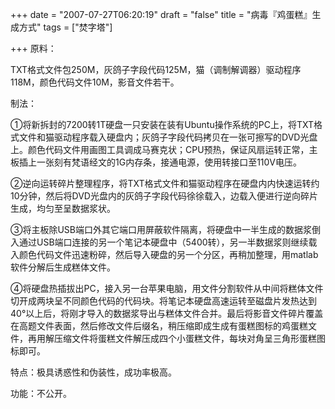 +++
date = "2007-07-27T06:20:19"
draft = "false"
title = "病毒『鸡蛋糕』生成方式"
tags = ["焚字塔"]

+++
原料：
  
TXT格式文件包250M，灰鸽子字段代码125M，猫（调制解调器）驱动程序118M，颜色代码文件10M，影音文件若干。
  
制法：
  
①将新拆封的7200转1T硬盘一只安装在装有Ubuntu操作系统的PC上，将TXT格式文件和猫驱动程序载入硬盘内；灰鸽子字段代码拷贝在一张可擦写的DVD光盘上。颜色代码文件用画图工具调成马赛克状；CPU预热，保证风扇运转正常，主板插上一张刻有梵语经文的1G内存条，接通电源，使用转接口至110V电压。

②逆向运转碎片整理程序，将TXT格式文件和猫驱动程序在硬盘内内快速运转约10分钟，然后将DVD光盘内的灰鸽子字段代码徐徐载入，边载入便进行逆向碎片生成，均匀至呈数据浆状。

③将主板除USB端口外其它端口用屏蔽软件隔离，将硬盘中一半生成的数据浆倒入通过USB端口连接的另一个笔记本硬盘中（5400转），另一半数据浆则继续载入颜色代码文件迅速粉碎，然后导入硬盘的另一个分区，再稍加整理，用matlab软件分解后生成糕体文件。

④将硬盘热插拔出PC，接入另一台苹果电脑，用文件分割软件从中间将糕体文件切开成两块呈不同颜色代码的代码块。将笔记本硬盘高速运转至磁盘片发热达到40°以上后，将刚才导入的数据浆导出与糕体文件合并。最后将影音文件碎片覆盖在高题文件表面，然后修改文件后缀名，稍压缩即成生成有蛋糕图标的鸡蛋糕文件，再用解压缩文件将蛋糕文件解压成四个小蛋糕文件，每块对角呈三角形蛋糕图标即可。

特点：极具诱惑性和伪装性，成功率极高。

功能：不公开。

